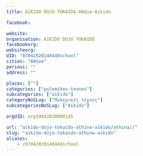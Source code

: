 ```yaml
---
title: AIKIDO DOJO TOKAIDO-Αθήνα-Aikido

facebook:

website:
organisation: AIKIDO DOJO TOKAIDO
facebookorg:
websiteorg:
UID: "07042020140448school"
cities: "Αθήνα"
perioxi: ""
address: ""

places: [""]
categories: ["polemikes-texnes"]
subcategories: ["aikido"]
categoryNoSLug: ["Πολεμικές τέχνες"]
subcategoriesNoSLug: ["Aikido"]

orgUID: org14042020000145

url: "aikido-dojo-tokaido-athina-aikido/athina//"
slug: "aikido-dojo-tokaido-athina-aikido"
aliases:
    - /07042020140448school
---
```





